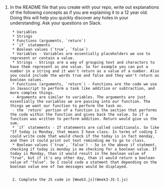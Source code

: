 1. In the README file that you create with your repo, write out explanations of the following concepts as if you are explaining it to a 12 year old. Doing this will help you quickly discover any holes in your understanding. Ask your questions on Slack.
		

		* Variables
		* Strings
		* Functions (arguments, `return`)
		* `if` statements
		* Boolean values (`true`, `false`)
		* Variables - Variables are essentially placeholders we use to represent or contain a value. 
		* Strings - Strings are a way of grouping text and characters to have them represent as one value. So for example you can put a number in a string and it won't return as a value of a number. Also you could include the words true and false and they won't return as boolean values. 
		* Functions (arguments, `return`) - Functions are the code we use in Javascript to perform a task like addition or subtraction, and more complex things. 
		- Arguments are similar to variables. The arguments are just essentially the variables we are passing into our function. The things we want our function to perform the task on. 
		- the `return` portion of a function is the section that performs the code within the function and gives back the value. So if a function was written to perform addition. Return would give us the sum.
		* `if` statements - If statements are called conditionals. So like "If today is Monday, that means I have class. In terms of coding I could write code that would check if the today is in fact monday, and then it could print out text reminding me to go to class. 
		* Boolean values (`true`, `false`) - So in the above if statment, checking if today is monday is me checking for a boolean value. If today is Monday, than it would result in the boolean value of "true", but if it's any other day, than it would return a boolean value of "false". So I could code a statment that depending on the boolean value one of two messages would be displayed. 
		

		2. Complete the JS code in [Week3.js](Week3-JS-I.js)
